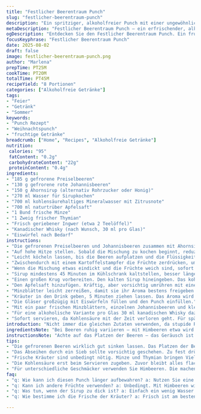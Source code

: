 ```yaml
---
title: "Festlicher Beerentraum Punch"
slug: "festlicher-beerentraum-punch"
description: "Ein spritziger, alkoholfreier Punch mit einer ungewöhnlichen Kombination aus gefrorenen Preiselbeeren und roten Johannisbeeren, verfeinert mit Ahornsirup und Ingwer. Kohlensäure sorgt für leichte Frische, während frische Kräuter nicht nur dekorieren, sondern ihre Aromen in das Getränk abgeben. Optional ein Schuss kanadischer Whisky für Erwachsene. Perfekt für Feiertage, wenn man was Fruchtig-Säuerliches will, das nicht zu süß wirkt und Temperaturtipps zum Kühlen und Servieren beinhaltet."
metaDescription: "Festlicher Beerentraum Punch – ein erfrischender, alkoholfreier Punch mit Preiselbeeren und Ingwer, perfekt für feierliche Anlässe und geselliges Beisammensein."
ogDescription: "Entdecken Sie den Festlicher Beerentraum Punch. Ein fruchtiger Genuss mit Preiselbeeren, Johannisbeeren und einem Hauch von Ingwer."
focusKeyphrase: "Festlicher Beerentraum Punch"
date: 2025-08-02
draft: false
image: festlicher-beerentraum-punch.png
author: "Marlena"
prepTime: PT25M
cookTime: PT20M
totalTime: PT45M
recipeYield: "8 Portionen"
categories: ["Alkoholfreie Getränke"]
tags:
- "Feier"
- "Getränk"
- "Sommer"
keywords:
- "Punch Rezept"
- "Weihnachtspunch"
- "fruchtige Getränke"
breadcrumb: ["Home", "Recipes", "Alkoholfreie Getränke"]
nutrition: 
 calories: "95"
 fatContent: "0.2g"
 carbohydrateContent: "22g"
 proteinContent: "0.4g"
ingredients:
- "185 g gefrorene Preiselbeeren"
- "130 g gefrorene rote Johannisbeeren"
- "150 g Ahornsirup (alternativ Rohrzucker oder Honig)"
- "270 ml Wasser für Sirupkochen"
- "700 ml kohlensäurehaltiges Mineralwasser mit Zitrusnote"
- "700 ml naturtrüber Apfelsaft"
- "1 Bund frische Minze"
- "1 Zweig frischer Thymian"
- "Frisch geriebener Ingwer (etwa 2 Teelöffel)"
- "Kanadischer Whisky (nach Wunsch, 30 ml pro Glas)"
- "Eiswürfel nach Bedarf"
instructions:
- "Die gefrorenen Preiselbeeren und Johannisbeeren zusammen mit Ahornsirup, Ingwer und 270 ml Wasser in einen kleinen Topf geben."
- "Auf hohe Hitze stellen. Sobald die Mischung zu kochen beginnt, reduziert die Hitze auf mittlere Stufe."
- "Leicht köcheln lassen, bis die Beeren aufplatzen und die Flüssigkeit sich rosa färbt. Das Geräusch des Platzen der Beeren ist ein guter Hinweis; dauert etwa 18 Minuten, je nach Herd."
- "Zwischendurch mit einem Kartoffelstampfer die Früchte zerdrücken, um den Saft besser zu extrahieren. Nicht übertreiben, damit sich nicht zu viele Kerne lösen."
- "Wenn die Mischung etwas eindickt und die Früchte weich sind, sofort vom Herd nehmen. Durch ein feines Sieb gießen, aber nicht zu stark pressen, sonst wird der Sirup trüb und bitter."
- "Sirup mindestens 45 Minuten im Kühlschrank kaltstellen, besser länger. Kalt muss er sein, sonst schluckt die Kohlensäure zu sehr die Frische."
- "Einen großen Krug vorbereiten. Den kalten Sirup hineingeben. Das kohlensäurehaltige Mineralwasser langsam eingießen, damit die Bläschen erhalten bleiben."
- "Den Apfelsaft hinzufügen. Kräftig, aber vorsichtig umrühren mit einem Holzlöffel – nicht schräg und auch nicht zu wild, Kohlensäure geht sonst verloren."
- "Minzblätter leicht zerreißen, damit sie ihr Aroma bestens freigeben. Ebenso die Thymianzweige."
- "Kräuter in den Drink geben, 5 Minuten ziehen lassen. Das Aroma wird dezent, nicht dominant. Sofort die Zweige entfernen, sonst wird der Punch bitter."
- "Die Gläser großzügig mit Eiswürfeln füllen und den Punch einfüllen."
- "Mit ein paar frischen Minzblättern, einzelnen Johannisbeeren und kleinen Zweigen Thymian garnieren."
- "Für eine alkoholische Variante pro Glas 30 ml kanadischen Whisky dazugeben. Nicht in den Krug mischen, um die Option offen zu halten."
- "Sofort servieren, da Kohlensäure mit der Zeit verloren geht. Für spätere Verwendung Eis im Glas weglassen, sonst wird der Punch zu verwässert."
introduction: "Nicht immer die gleichen Zutaten verwenden, da stupide Rezepte langweilig sind. Preiselbeeren sind eine fantastische Alternative zu klassischen Cranberries, bringen mehr Säure und weniger überzuckert. Rote Johannisbeeren bringen eine schöne Textur und Farbe, habe ich oft eingesetzt, danach sieht das Getränk nicht so eintönig aus. Ingwer habe ich hinzugefügt, weil die Würze Wärme bringt und gegen den kalten Winter anarbeitet, habe ich aus einer spontanen Laune heraus gemacht. Die Kohlensäure mit Zitronennote habe ich gewählt statt gewöhnlichem Soda, das bringt eine leichte Frische. Ahornsirup anstelle von Rohzucker ist nicht nur leichter beim Magen, sondern ergibt auch eine angenehm herbe Süße, passt sehr gut zu den herben Beeren. Als Kräuter empfehle ich Minze, die immer wirkt, und Thymian für das würzige Unterholz, Rosmarin habe ich weggelassen, da er schnell zu dominant wird. Die Kräuter wirklich nur kurz ziehen lassen, sonst wird es schnell bitter und schwer zu trinken. Wer nicht alkoholisch will, braucht trotzdem das würzige Aroma – Whisky dazu? Fein, aber getrennt servieren, sonst verlieren Unentschlossene den Spaß."
ingredientsNote: "Bei Beeren ruhig variieren – mit Himbeeren etwa wird es süßer, mit schwarzen Johannisbeeren spritziger. Gefrorene sind ein Muss, da frisch ab Oktober kaum zu kriegen. Sollte Ahornsirup nicht da sein, eignet sich leichter Honig oder Rohrzucker; letzterer wird aber nicht so geschmeidig auflösen, darauf achten, dass der Sirup länger köchelt oder gut gerührt wird. Ingwer frisch reiben, nicht als Pulver, sonst schmeckt es muffig. Mineralwasser mit Zitrusnote bitte erst beim Anrichten dazumischen, sonst verliert es Schonung und Geschmack. Apfelsaft möglichst naturtrüb, klarer Apfelsaft wirkt fade und ohne Charakter. Kräuter frisch kaufen, am besten am selben Tag verwendet. Eiswürfel selbst machen aus gefiltertem Wasser, gerade bei Gastgebern merkt man den Unterschied. Für Whisky darf es gern eine milde, nicht zu torfige Sorte sein – ideal ein kanadischer Rye. Alternative: Gin mit Kräutern, aber dann anders würzen. Das Ganze funktioniert auch gut in einer Thermoskanne, wenn Gäste kommen und der Punch langsam schlürft, nicht warm stehen lassen."
instructionsNote: "Achte auf das Platzen der Beeren – das Geräusch ist ein sicheres Zeichen für den richtigen Augenblick. Keine Hektik beim Kochen, lässt die Früchte besser ihre Säfte freigeben, sonst bleibt alles zu trocken und fade. Das Passieren über das Sieb ist der Knackpunkt, nicht drücken, nur leicht Unterstützung geben, damit keine bitteren Rückstände mitkommen. Die Mischung abkühlen lassen, sonst verfliegt die Prickel-Textur in den nächsten Schritten. Die Kräuter wirklich nur kurz ziehen lassen; ich habe beim ersten Mal zu lange gewartet, Ergebnis war gerbsäurebetont. Eis unbedingt erst im Glas – im Pitcher verdünnt es zu stark und schmeckt verwässert. Rühren ja, aber vorsichtig; Kohlensäure ist zickig. Zum Servieren darauf achten, dass die Eiswürfel nicht zu schmelzen beginnen, schnell trinken oder nachgießen. Für den alkoholfreien Genuss die Option offenhalten, Gin oder Whisky separat anbieten. Das macht den Unterschied zu langweiligen Standardpunches aus. Erfahrung zeigt: Triple-Komponenten (Sirup, Kohlensäure, Saft) erst kurz vor Einsatz mischen, sonst wird es matschig oder der Kohlensäurekick fehlt."
tips:
- "Die gefrorenen Beeren wirklich gut sinken lassen. Das Platzen der Beeren zeigt an, dass sie bereit sind. Warten auf das Geräusch, ist wichtig. Bei zu wenig Hitze geschieht nichts."
- "Das Abseihen durch ein Sieb sollte vorsichtig geschehen. Zu fest drücken führt zu trüben Sirup. Belassen Sie einige Stücke für Textur. Sie geben etwas Körper und Aroma."
- "Frische Kräuter sind unbedingt nötig. Minze und Thymian bringen Vielfalt; für andere Kräuter: Rosmarin wird rasch zu dominant. Dann lieber weniger verwenden."
- "Die Kohlensäure erst beim Servieren zugeben. Zuvor bleibt alles flach und verloren im Geschmack. Eiswürfel müssen später hinzugefügt werden, sonst verwässert der Drink."
- "Für unterschiedliche Geschmäcker verwenden Sie Himbeeren. Die machen den Punch süßer. Eine Mischung bringt sowohl Süße als auch Säure ins Spiel; optimieren Sie die Balance."
faq:
- "q: Wie kann ich diesen Punch länger aufbewahren? a: Nutzen Sie eine Thermoskanne. Halten Sie alle Zutaten getrennt, um Verflachung zu vermeiden. Sirup separat lagern."
- "q: Kann ich andere Früchte verwenden? a: Unbedingt. Mit Himbeeren wird es süßer. Schwarze Johannisbeeren geben eine spritzigere Note. Frische Beeren? Schwierig im Winter."
- "q: Was tun, wenn der Sirup zu dick ist? a: Einfach ein wenig Wasser hinzufügen. Vorsichtig, nicht zu viel. Das Aroma darf nicht verloren gehen. Leichte Texturen sind gefragt."
- "q: Wie bestimme ich die Frische der Kräuter? a: Frisch ist am besten. Prüfen Sie die Blätter, ob sie saftig sind. Trocken ist ungenießbar. Am besten gleich am Tag der Verwendung kaufen."

---
```

